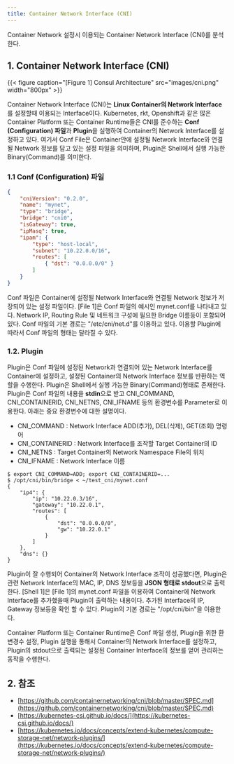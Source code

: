```yaml
---
title: Container Network Interface (CNI)
---
```


Container Network 설정시 이용되는 Container Network Interface (CNI)를 분석한다.

## 1. Container Network Interface (CNI)

{{< figure caption="[Figure 1] Consul Architecture" src="images/cni.png" width="800px" >}}

Container Network Interface (CNI)는 **Linux Container의 Network Interface**를 설정할때 이용되는 Interface이다. Kubernetes, rkt, Openshift과 같은 많은 Container Platform 또는 Container Runtime들은 CNI를 준수하는 **Conf (Configuration) 파일**과 **Plugin**을 실행하여 Container의 Network Interface를 설정하고 있다. 여기서 Conf File은 Container안에 설정될 Network Interface와 연결될 Network 정보를 담고 있는 설정 파일을 의미하며, Plugin은 Shell에서 실행 가능한 Binary(Command)를 의미한다.

### 1.1 Conf (Configuration) 파일

```json {caption="[File 1] mynet.conf", linenos=table}
{
	"cniVersion": "0.2.0",
	"name": "mynet",
	"type": "bridge",
	"bridge": "cni0",
	"isGateway": true,
	"ipMasq": true,
	"ipam": {
		"type": "host-local",
		"subnet": "10.22.0.0/16",
		"routes": [
			{ "dst": "0.0.0.0/0" }
		]
	}
}
```

Conf 파일은 Container에 설정될 Network Interface와 연결될 Network 정보가 저장되어 있는 설정 파일이다. [File 1]은 Conf 파일의 예시인 mynet.conf를 나타내고 있다. Network IP, Routing Rule 및 네트워크 구성에 필요한 Bridge 이름등이 포함되어 있다. Conf 파일의 기본 경로는 "/etc/cni/net.d"를 이용하고 있다. 이용할 Plugin에 따라서 Conf 파일의 형태는 달라질 수 있다.

### 1.2. Plugin

Plugin은 Conf 파일에 설정된 Network과 연결되어 있는 Network Interface를 Container에 설정하고, 설정된 Container의 Network Interface 정보를 반환하는 역할을 수행한다. Plugin은 Shell에서 실행 가능한 Binary(Command)형태로 존재한다. Plugin은 Conf 파일의 내용을 **stdin**으로 받고 CNI_COMMAND, CNI_CONTAINERID, CNI_NETNS, CNI_IFNAME 등의 환경변수를 Parameter로 이용한다. 아래는 중요 환경변수에 대한 설명이다.

* CNI_COMMAND : Network Interface ADD(추가), DEL(삭제), GET(조회) 명령어
* CNI_CONTAINERID : Network Interface를 조작할 Target Container의 ID
* CNI_NETNS : Target Container의 Network Namespace File의 위치
* CNI_IFNAME : Network Interface 이름

```shell {caption="[Shell 1] mynet.conf 적용"}
$ export CNI_COMMAND=ADD; export CNI_CONTAINERID=...
$ /opt/cni/bin/bridge < ~/test_cni/mynet.conf
{
    "ip4": {
        "ip": "10.22.0.3/16",
        "gateway": "10.22.0.1",
        "routes": [
            {
                "dst": "0.0.0.0/0",
                "gw": "10.22.0.1"
            }
        ]
    },
    "dns": {}
}
```

Plugin이 잘 수행되어 Container의 Network Interface 조작이 성공했다면, Plugin은 관련 Network Interface의 MAC, IP, DNS 정보등을 **JSON 형태로 stdout**으로 출력한다. [Shell 1]은 [File 1]의 mynet.conf 파일을 이용하여 Container에 Network Interface를 추가했을때 Plugin이 출력하는 내용이다. 추가된 Interface의 IP, Gateway 정보등을 확인 할 수 있다. Plugin의 기본 경로는 "/opt/cni/bin"을 이용한다.

Container Platform 또는 Container Runtime은 Conf 파일 생성, Plugin을 위한 환변경수 설정, Plugin 실행을 통해서 Container의 Network Interface를 설정하고, Plugin의 stdout으로 출력되는 설정된 Container Interface의 정보를 얻어 관리하는 동작을 수행한다.

## 2. 참조

* [https://github.com/containernetworking/cni/blob/master/SPEC.md](https://github.com/containernetworking/cni/blob/master/SPEC.md)
* [https://kubernetes-csi.github.io/docs/](https://kubernetes-csi.github.io/docs/)
* [https://kubernetes.io/docs/concepts/extend-kubernetes/compute-storage-net/network-plugins/](https://kubernetes.io/docs/concepts/extend-kubernetes/compute-storage-net/network-plugins/)